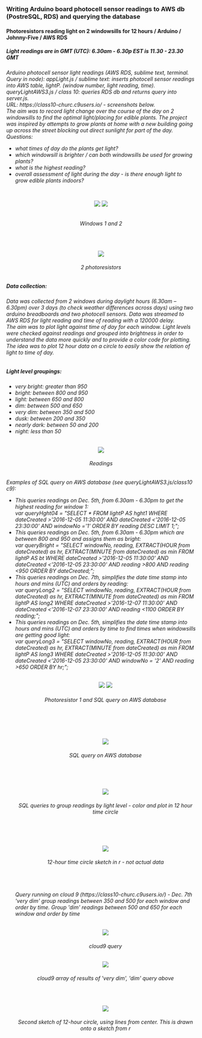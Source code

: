<H3> Writing Arduino board photocell sensor readings to AWS db (PostreSQL, RDS) and querying the database</H3>
<H4> Photoresistors reading light on 2 windowsills for 12 hours / Arduino / Johnny-Five / AWS RDS</H4>
<H5> Light readings are in GMT (UTC): 6.30am - 6.30p EST is 11.30 - 23.30 GMT</H5>
<H6>Arduino photocell sensor light readings (AWS RDS, sublime text, terminal. Query in node):
appLight.js / sublime text: inserts photocell sensor readings into AWS table, lightP. (window number, light reading, time).
queryLightAWS3.js / class 10: queries RDS db and returns query into server.js. <br>
URL: https://class10-churc.c9users.io/ - screenshots below. <br>
The aim was to record light change over the course of the day on 2 windowsills to find the optimal light/placing for edible plants. The project was inspired by attempts to grow plants at home with a new building going up across the street blocking out direct sunlight for part of the day.<br>
Questions:
<ul>
   <li>what times of day do the plants get light?</li>
   <li>which windowsill is brighter / can both windowsills be used for growing plants?</li>
   <li>what is the highest reading?</li>
   <li>overall assessment of light during the day - is there enough light to grow edible plants indoors?</li>
 </ul>
<br>

<p align="center", margin-bottom="0px">
<img src=https://github.com/churc/data-structures/blob/master/Final%20Assignment%202/IMG_3776window1.jpg>    <img src=https://github.com/churc/data-structures/blob/master/Final%20Assignment%202/IMG_3772window2.jpg>
<H6 align="center", margin-top="0px", border-top="0px">Windows 1 and 2</H6>
</p>
<p align="center">
<br>
<p align="center">
<img src=https://github.com/churc/data-structures/blob/master/Final%20Assignment%202/Photocell1_2_2.jpg>
<H6 H6 align="center">2 photoresistors</H6>
<H5>Data collection: </H5>
<H6>Data was collected from 2 windows during daylight hours (6.30am – 6.30pm) over 3 days (to check weather differences across days) using two arduino breadboards and two photocell sensors. Data was streamed to AWS RDS for light reading and time of reading with a 120000 delay.<br>
The aim was to plot light against time of day for each window. 
Light levels were checked against readings and grouped into brightness in order to understand the data more quickly and to provide a color code for plotting. The idea was to plot 12 hour data on a circle to easily show the relation of light to time of day.</H6>
<H5>Light level groupings:</H5>
<H6><ul>
   <li>very bright: greater than 950</li>
   <li>bright: between 800 and 950</li>
   <li>light: between 650 and 800</li>
   <li>dim: between 500 and 650</li>
   <li>very dim: between 350 and 500</li>
   <li>dusk: between  200 and 350</li>
   <li>nearly dark: between 50 and 200</li>
   <li>night: less than 50</li>
 </ul>
</H6>
</p>
<p align="center">
<img src= https://github.com/churc/data-structures/blob/master/Final%20Assignment%202/PhotocellReadings.jpg> 
<H6 align="center">Readings</H6>
</p>
<H6>Examples of SQL query on AWS database (see queryLightAWS3.js/class10 c9): <ul>
<li>This queries readings on Dec. 5th, from 6.30am - 6.30pm to get the highest reading for window 1:<br>
<i>var queryHght04 = "SELECT * FROM lightP AS hght1 WHERE dateCreated &gt;'2016-12-05 11:30:00' AND dateCreated &lt;'2016-12-05 23:30:00' AND windowNo ='1' ORDER BY reading DESC LIMIT 1;"; </i></li>
<li>This queries readings on Dec. 5th, from 6.30am - 6.30pm which are between 800 and 950 and assigns them as bright:<br>
<i>var queryBright = "SELECT windowNo, reading, EXTRACT(HOUR from dateCreated) as hr, EXTRACT(MINUTE from dateCreated) as min  FROM lightP AS bt WHERE dateCreated &gt;'2016-12-05 11:30:00' AND dateCreated &lt;'2016-12-05 23:30:00' AND reading &gt;800 AND reading &lt;950 ORDER BY dateCreated;"; </i></li>
<li>This queries readings on Dec. 7th, simplifies the date time stamp into hours and mins (UTC) and orders by reading:<br>
<i>var queryLong2 = "SELECT windowNo, reading, EXTRACT(HOUR from dateCreated) as hr, EXTRACT(MINUTE from dateCreated) as min FROM lightP AS long2 WHERE dateCreated &gt;'2016-12-07 11:30:00' AND dateCreated &lt;'2016-12-07 23:30:00' AND reading &lt;1100 ORDER BY reading;";</i>
</li>
<li>This queries readings on Dec. 5th, simplifies the date time stamp into hours and mins (UTC) and orders by time to find times when windowsills are getting good light:<br>
<i>var queryLong3 = "SELECT windowNo, reading, EXTRACT(HOUR from dateCreated) as hr, EXTRACT(MINUTE from dateCreated) as min FROM lightP AS long3 WHERE dateCreated &gt;'2016-12-05 11:30:00' AND dateCreated &lt;'2016-12-05 23:30:00' AND windowNo = '2' AND reading &gt;650 ORDER BY hr;";</i></li><br>

<p align="center">
<img src=https://github.com/churc/data-structures/blob/master/Final%20Assignment%202/Photocell1_1.jpg>    <img src= https://github.com/churc/data-structures/blob/master/Final%20Assignment%202/Screen%20Shot%202016-12-11%20at%203.31.20%20AM_query.png> 
<H6 H6 align="center">Photoresistor 1 and SQL query on AWS database</H6>
</p>
<br>
<p></p>
<br>

<p align="center">
<img src= https://github.com/churc/data-structures/blob/master/Final%20Assignment%202/Screen%20Shot%202016-12-11%20at%203.31.14%20AM_query.png>
<H6 align="center">SQL query on AWS database</H6>
</p><br><br>

<p align="center">
<img src=https://github.com/churc/data-structures/blob/master/Final%20Assignment%202/Screen%20Shot%202016-12-18%20at%2011.47.08%20PM_grpQuery.png>
<H6 align="center">SQL queries to group readings by light level - color and plot in 12 hour time circle</H6>
</p><br><br>
<p align="center">
<img src=https://github.com/churc/data-structures/blob/master/Final%20Assignment%202/Sketch2.png>
<H6 align="center">12-hour time circle sketch in r - not actual data</H6>
</p><br>

<H6>Query running on cloud 9 (https://class10-churc.c9users.io/) - Dec. 7th 'very dim' group readings between 350 and 500 for each window and order by time. Group 'dim' readings between 500 and 650 for each window and order by time</H6>
<p align="center">
<img src=https://github.com/churc/data-structures/blob/master/Final%20Assignment%202/Screen%20Shot%202016-12-18%20at%2010.17.58%20PM_query.png>
<H6 align="center">cloud9 query</H6>
</p>

<p align="center">
<img src=https://github.com/churc/data-structures/blob/master/Final%20Assignment%202/Screen%20Shot%202016-12-18%20at%2010.17.21%20PM_apiQuery.png>
<H6 align="center">cloud9 array of results of 'very dim', 'dim' query above</H6>
</p><br>

<p align="center">
<img src=https://github.com/churc/data-structures/blob/master/Final%20Assignment%202/Sketch_line.jpg>
<H6 align="center">Second sketch of 12-hour circle, using lines from center. This is drawn onto a sketch from r</H6>
</p>

